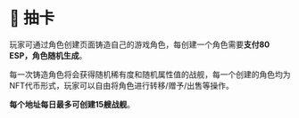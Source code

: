 # 🎴 抽卡

玩家可通过角色创建页面铸造自己的游戏角色，每创建一个角色需要**支付80 ESP，角色随机生成**。

每一次铸造角色将会获得随机稀有度和随机属性值的战舰，每一个创建的角色均为NFT代币形式，玩家可以自由将角色进行转移/赠予/出售等操作。

**每个地址每日最多可创建15艘战舰**。
